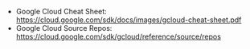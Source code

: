 - Google Cloud Cheat Sheet: https://cloud.google.com/sdk/docs/images/gcloud-cheat-sheet.pdf
- Google Cloud Source Repos: https://cloud.google.com/sdk/gcloud/reference/source/repos
